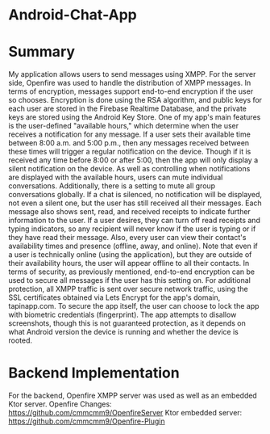 # Android-Chat-App
# Summary
My application allows users to send messages using XMPP. For the server side, Openfire was used to handle the distribution of XMPP messages. In terms of encryption, messages support end-to-end encryption if the user so chooses. Encryption is done using the RSA algorithm, and public keys for each user are stored in the Firebase Realtime Database, and the private keys are stored using the Android Key Store. One of my app's main features is the user-defined "available hours," which determine when the user receives a notification for any message. If a user sets their available time between 8:00 a.m. and 5:00 p.m., then any messages received between these times will trigger a regular notification on the device. Though if it is received any time before 8:00 or after 5:00, then the app will only display a silent notification on the device. 
As well as controlling when notifications are displayed with the available hours, users can mute individual conversations. Additionally, there is a setting to mute all group conversations globally. If a chat is silenced, no notification will be displayed, not even a silent one, but the user has still received all their messages.
Each message also shows sent, read, and received receipts to indicate further information to the user. If a user desires, they can turn off read receipts and typing indicators, so any recipient will never know if the user is typing or if they have read their message. Also, every user can view their contact's availability times and presence (offline, away, and online). Note that even if a user is technically online (using the application), but they are outside of their availability hours, the user will appear offline to all their contacts.
In terms of security, as previously mentioned, end-to-end encryption can be used to secure all messages if the user has this setting on. For additional protection, all XMPP traffic is sent over secure network traffic, using the SSL certificates obtained via Lets Encrypt for the app's domain, tapinapp.com. To secure the app itself, the user can choose to lock the app with biometric credentials (fingerprint). The app attempts to disallow screenshots, though this is not guaranteed protection, as it depends on what Android version the device is running and whether the device is rooted. 

# Backend Implementation
For the backend, Openfire XMPP server was used as well as an embedded Ktor server. 
Openfire Changes: https://github.com/cmmcmm9/OpenfireServer
Ktor embedded server: https://github.com/cmmcmm9/Openfire-Plugin
